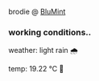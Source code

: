 brodie @ [BluMint](https://www.linkedin.com/company/blumint-io/)

<!--weather_start-->
### working conditions..

weather: light rain 🌧️

temp: 19.22 °C 👕

<!--weather_end-->
